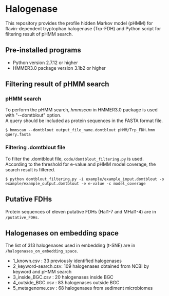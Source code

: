 # Halogenase
This repository provides the profile hidden Markov model (pHMM) for flavin-dependent tryptophan halogenase (Trp-FDH) and Python script for filtering result of pHMM search.

## Pre-installed programs
* Python version 2.7.12 or higher
* HMMER3.0 package version 3.1b2 or higher

## Filtering result of pHMM search
### pHMM search
To perform the pHMM search, *hmmscan* in HMMER3.0 package is used with "--domtblout" option.   
A query should be included as protein sequences in the FASTA format file.   
```
$ hmmscan --domtblout output_file_name.domtblout pHMM/Trp_FDH.hmm query.fasta
```

### Filtering .domtblout file
To filter the .domtblout file, ```code/domtblout_filtering.py``` is used.   
According to the threshold for e-value and pHMM model coverage, the search result is filtered.
```
$ python domtblout_filtering.py -i example/example_input.domtblout -o example/example_output.domtblout -e e-value -c model_coverage
```

## Putative FDHs   
Protein sequences of eleven putative FDHs (Hal1-7 and MHal1-4) are in ```/putative_FDHs```.

## Halogenases on embedding space   
The list of 313 halogenases used in embedding (t-SNE) are in ```/halogenases_on_embedding_space```.   
* 1_known.csv         : 33 previously identified halogenases
* 2_keyword-search.csv: 109 halogenases obtained from NCBI by keyword and pHMM search
* 3_inside_BGC.csv    : 20 halogenases inside BGC
* 4_outside_BGC.csv   : 83 halogenases outside BGC
* 5_metagenome.csv    : 68 halogenases from sediment microbiomes

